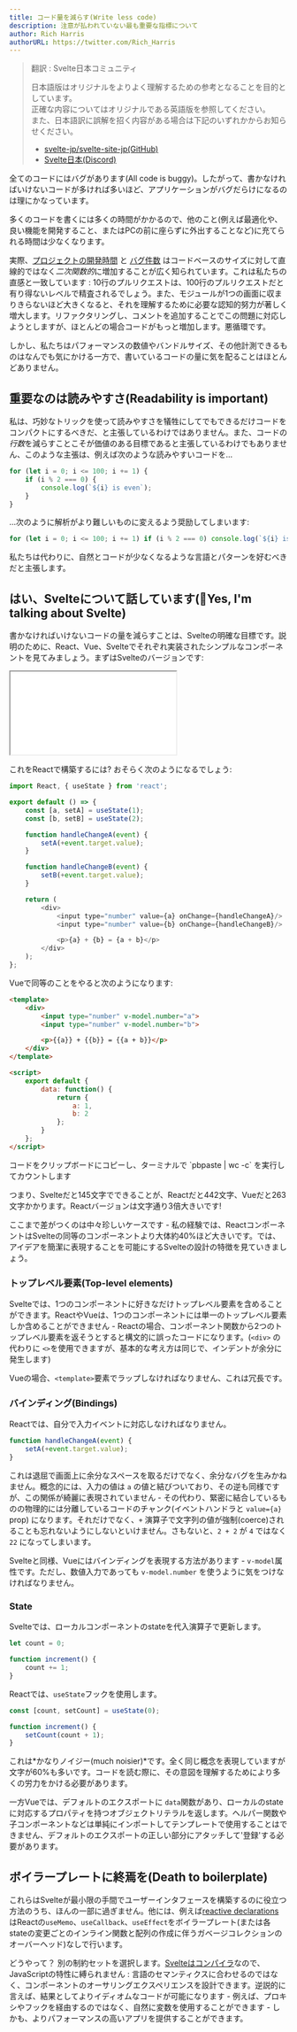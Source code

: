 ```yaml
---
title: コード量を減らす(Write less code)
description: 注意が払われていない最も重要な指標について
author: Rich Harris
authorURL: https://twitter.com/Rich_Harris
---
```

> 翻訳 : Svelte日本コミュニティ  
> 
> 日本語版はオリジナルをよりよく理解するための参考となることを目的としています。  
> 正確な内容についてはオリジナルである英語版を参照してください。  
> また、日本語訳に誤解を招く内容がある場合は下記のいずれかからお知らせください。  
> - [svelte-jp/svelte-site-jp(GitHub)](https://github.com/svelte-jp/svelte-site-jp)
> - [Svelte日本(Discord)](https://discord.com/invite/YTXq3ZtBbx)

全てのコードにはバグがあります(All code is buggy)。したがって、書かなければいけないコードが多ければ多いほど、アプリケーションがバグだらけになるのは理にかなっています。

多くのコードを書くには多くの時間がかかるので、他のこと(例えば最適化や、良い機能を開発すること、またはPCの前に座らずに外出することなど)に充てられる時間は少なくなります。

実際、[プロジェクトの開発時間](https://blog.codinghorror.com/diseconomies-of-scale-and-lines-of-code/) と [バグ件数](https://www.mayerdan.com/ruby/2012/11/11/bugs-per-line-of-code-ratio) はコードベースのサイズに対して直線的ではなく*二次関数的*に増加することが広く知られています。これは私たちの直感と一致しています : 10行のプルリクエストは、100行のプルリクエストだと有り得ないレベルで精査されるでしょう。また、モジュールが1つの画面に収まりきらないほど大きくなると、それを理解するために必要な認知的努力が著しく増大します。リファクタリングし、コメントを追加することでこの問題に対応しようとしますが、ほとんどの場合コードがもっと増加します。悪循環です。

しかし、私たちはパフォーマンスの数値やバンドルサイズ、その他計測できるものはなんでも気にかける一方で、書いているコードの量に気を配ることはほとんどありません。


## 重要なのは読みやすさ(Readability is important)

私は、巧妙なトリックを使って読みやすさを犠牲にしてでもできるだけコードをコンパクトにするべきだ、と主張しているわけではありません。また、コードの*行数*を減らすことこそが価値のある目標であると主張しているわけでもありません、このような主張は、例えば次のような読みやすいコードを...

```js
for (let i = 0; i <= 100; i += 1) {
	if (i % 2 === 0) {
		console.log(`${i} is even`);
	}
}
```

...次のように解析がより難しいものに変えるよう奨励してしまいます:

```js
for (let i = 0; i <= 100; i += 1) if (i % 2 === 0) console.log(`${i} is even`);
```

私たちは代わりに、自然とコードが少なくなるような言語とパターンを好むべきだと主張します。


## はい、Svelteについて話しています(Yes, I'm talking about Svelte)

書かなければいけないコードの量を減らすことは、Svelteの明確な目標です。説明のために、React、Vue、Svelteでそれぞれ実装されたシンプルなコンポーネントを見てみましょう。まずはSvelteのバージョンです:

<div class="max">
	<iframe
		title="Simple component example"
		src="/repl/embed?example=blog-write-less-code"
		scrolling="no"
	></iframe>
</div>

これをReactで構築するには? おそらく次のようになるでしょう:

```js
import React, { useState } from 'react';

export default () => {
	const [a, setA] = useState(1);
	const [b, setB] = useState(2);

	function handleChangeA(event) {
		setA(+event.target.value);
	}

	function handleChangeB(event) {
		setB(+event.target.value);
	}

	return (
		<div>
			<input type="number" value={a} onChange={handleChangeA}/>
			<input type="number" value={b} onChange={handleChangeB}/>

			<p>{a} + {b} = {a + b}</p>
		</div>
	);
};
```

Vueで同等のことをやると次のようになります:

```html
<template>
	<div>
		<input type="number" v-model.number="a">
		<input type="number" v-model.number="b">

		<p>{{a}} + {{b}} = {{a + b}}</p>
	</div>
</template>

<script>
	export default {
		data: function() {
			return {
				a: 1,
				b: 2
			};
		}
	};
</script>
```

<aside>
	<p>コードをクリップボードにコピーし、ターミナルで `pbpaste | wc -c` を実行してカウントします</p>
</aside>

つまり、Svelteだと145文字でできることが、Reactだと442文字、Vueだと263文字かかります。Reactバージョンは文字通り3倍大きいです!

ここまで差がつくのは中々珍しいケースです - 私の経験では、ReactコンポーネントはSvelteの同等のコンポーネントより大体約40%ほど大きいです。では、アイデアを簡潔に表現することを可能にするSvelteの設計の特徴を見ていきましょう。


### トップレベル要素(Top-level elements)

Svelteでは、1つのコンポーネントに好きなだけトップレベル要素を含めることができます。ReactやVueは、1つのコンポーネントには単一のトップレベル要素しか含めることができません - Reactの場合、コンポーネント関数から2つのトップレベル要素を返そうとすると構文的に誤ったコードになります。(`<div>` の代わりに `<>`を使用できますが、基本的な考え方は同じで、インデントが余分に発生します)

Vueの場合、`<template>`要素でラップしなければなりません、これは冗長です。


### バインディング(Bindings)

Reactでは、自分で入力イベントに対応しなければなりません。

```js
function handleChangeA(event) {
	setA(+event.target.value);
}
```

これは退屈で画面上に余分なスペースを取るだけでなく、余分なバグを生みかねません。概念的には、入力の値は `a` の値と結びついており、その逆も同様ですが、この関係が綺麗に表現されていません - その代わり、緊密に結合しているものの物理的には分離しているコードのチャンク(イベントハンドラと `value={a}` prop) になります。それだけでなく、`+` 演算子で文字列の値が強制(coerce)されることも忘れないようにしないといけません。さもないと、`2 + 2` が `4` ではなく `22` になってしまいます。

Svelteと同様、Vueにはバインディングを表現する方法があります - `v-model`属性です。ただし、数値入力であっても `v-model.number` を使うように気をつけなければなりません。


### State

Svelteでは、ローカルコンポーネントのstateを代入演算子で更新します。

```js
let count = 0;

function increment() {
	count += 1;
}
```

Reactでは、`useState`フックを使用します。

```js
const [count, setCount] = useState(0);

function increment() {
	setCount(count + 1);
}
```

これは*かなりノイジー(much noisier)*です。全く同じ概念を表現していますが文字が60%も多いです。コードを読む際に、その意図を理解するためにより多くの労力をかける必要があります。

一方Vueでは、デフォルトのエクスポートに `data`関数があり、ローカルのstateに対応するプロパティを持つオブジェクトリテラルを返します。ヘルパー関数や子コンポーネントなどは単純にインポートしてテンプレートで使用することはできません、デフォルトのエクスポートの正しい部分にアタッチして'登録'する必要があります。


## ボイラープレートに終焉を(Death to boilerplate)

これらはSvelteが最小限の手間でユーザーインタフェースを構築するのに役立つ方法のうち、ほんの一部に過ぎません。他には、例えば[reactive declarations](tutorial/reactive-declarations) はReactの`useMemo`、`useCallback`、`useEffect`をボイラープレート(または各stateの変更ごとのインライン関数と配列の作成に伴うガベージコレクションのオーバーヘッド)なしで行います。

どうやって？ 別の制約セットを選択します。[Svelteはコンパイラ](blog/frameworks-without-the-framework)なので、JavaScriptの特性に縛られません : 言語のセマンティクスに合わせるのではなく、コンポーネントのオーサリングエクスペリエンスを設計できます。逆説的に言えば、結果としてよりイディオムなコードが可能になります - 例えば、プロキシやフックを経由するのではなく、自然に変数を使用することができます - しかも、よりパフォーマンスの高いアプリを提供することができます。

